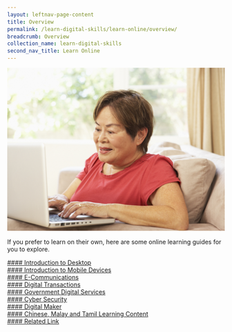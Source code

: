 ```yaml
---
layout: leftnav-page-content
title: Overview
permalink: /learn-digital-skills/learn-online/overview/
breadcrumb: Overview
collection_name: learn-digital-skills
second_nav_title: Learn Online
---
```


![overview](/images/learn-online/overview/learn-online-overview.jpg)

If you prefer to learn on their own, here are some online learning guides for you to explore.<br>

[#### Introduction to Desktop](/learn-digital-skills/learn-online/introduction-to-desktop/)<br>
[#### Introduction to Mobile Devices](/learn-digital-skills/learn-online/introduction-to-mobile-devices/)<br>
[#### E-Communications](/learn-digital-skills/learn-online/e-communications-bds/)<br>
[#### Digital Transactions](/learn-digital-skills/learn-online/digital-transactions-bds/)<br>
[#### Government Digital Services](/learn-digital-skills/learn-online/government-digital-services-bds/)<br>
[#### Cyber Security](/learn-digital-skills/learn-online/cyber-security-bds/)<br>
[#### Digital Maker](/learn-digital-skills/learn-online/digital-maker/)<br>
[#### Chinese, Malay and Tamil Learning Content](/learn-digital-skills/learn-online/chinese-malay-tamil-learning-content/)<br>
[#### Related Link](/learn-digital-skills/learn-online/related-links/)<br>
